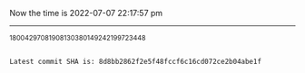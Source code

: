 Now the time is 2022-07-07 22:17:57 pm

---

<small>18004297081908130380149242199723448</small>

```txt

Latest commit SHA is: 8d8bb2862f2e5f48fccf6c16cd072ce2b04abe1f
```
